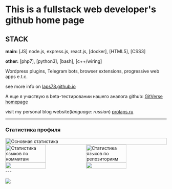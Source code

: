 # This is a fullstack web developer's github home page

## STACK

**main:**
[JS] node.js, express.js, react.js,
[docker], [HTML5], [CSS3]

**other:** [php7], [python3], [bash], [c++/wiring]

Wordpress plugins, Telegram bots, browser extensions, progressive web apps e.t.c.

see more info on [laps78.github.io](https://laps78.github.io)

А еще я участвую в beta-тестировании нашего аналога github: [GitVerse homepage](https://gitverse.ru/laps-lab)

visit my personal blog website(_language: russian_) [prolaps.ru](https://prolaps.ru)

---

### Статистика профиля

<div class="full_width_centered">
  <img src="https://github-profile-summary-cards.vercel.app/api/cards/profile-details?username=laps78&theme=solarized_dark" class="full__width" alt="Основная статистика">
</div>
<div class="full_width_centered">
  <img src="https://github-profile-summary-cards.vercel.app/api/cards/most-commit-language?username=laps78&theme=solarized_dark" class="half__width" alt="Статистика языков по коммитам">
  <img src="https://github-profile-summary-cards.vercel.app/api/cards/repos-per-language?username=laps78&theme=solarized_dark" class="half__width" alt="Статистика языков по репозиториям">
</div>
<div class="full_width_centered">
  <img src="https://github-profile-summary-cards.vercel.app/api/cards/stats?username=laps78&theme=solarized_dark" class="half__width">
  <img src="https://github-profile-summary-cards.vercel.app/api/cards/productive-time?username=laps78&theme=solarized_dark" class="half__width">
</div>
---

![](https://komarev.com/ghpvc/?username=laps78)

<style>
  .full_width_centered {
    width: 100%;
    display: flex;
    align-items: center;
    justify-content: center;
  }

  .full__width {
    width: 100%;
  }

  .half__width {
    width: 50%;
  }
</style>
